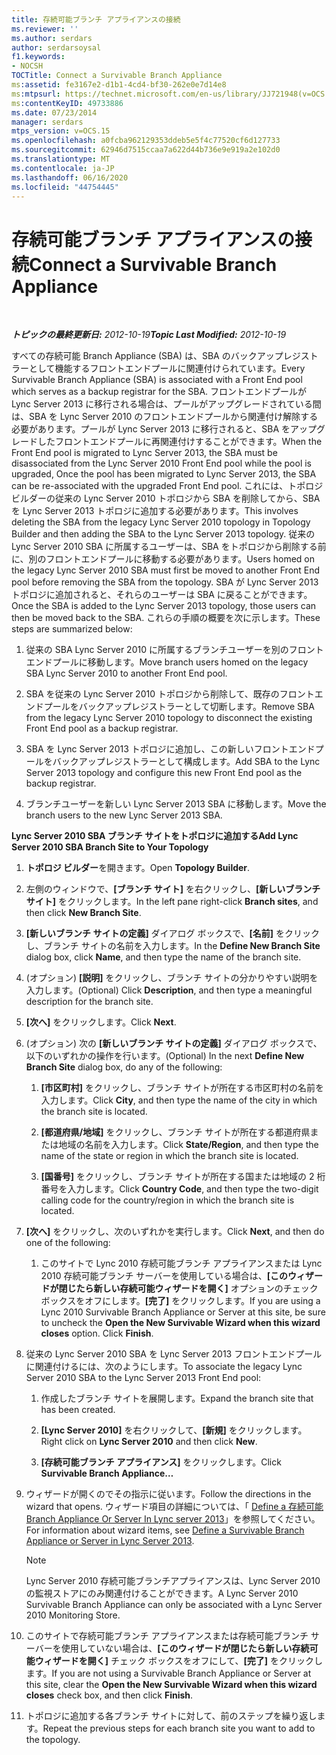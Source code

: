 ```yaml
---
title: 存続可能ブランチ アプライアンスの接続
ms.reviewer: ''
ms.author: serdars
author: serdarsoysal
f1.keywords:
- NOCSH
TOCTitle: Connect a Survivable Branch Appliance
ms:assetid: fe3167e2-d1b1-4cd4-bf30-262e0e7d14e8
ms:mtpsurl: https://technet.microsoft.com/en-us/library/JJ721948(v=OCS.15)
ms:contentKeyID: 49733886
ms.date: 07/23/2014
manager: serdars
mtps_version: v=OCS.15
ms.openlocfilehash: a0fcba962129353ddeb5e5f4c77520cf6d127733
ms.sourcegitcommit: 62946d7515ccaa7a622d44b736e9e919a2e102d0
ms.translationtype: MT
ms.contentlocale: ja-JP
ms.lasthandoff: 06/16/2020
ms.locfileid: "44754445"
---
```

<div data-xmlns="http://www.w3.org/1999/xhtml">

<div class="topic" data-xmlns="http://www.w3.org/1999/xhtml" data-msxsl="urn:schemas-microsoft-com:xslt" data-cs="https://msdn.microsoft.com/">

<div data-asp="https://msdn2.microsoft.com/asp">

# <a name="connect-a-survivable-branch-appliance"></a><span data-ttu-id="e07fe-102">存続可能ブランチ アプライアンスの接続</span><span class="sxs-lookup"><span data-stu-id="e07fe-102">Connect a Survivable Branch Appliance</span></span>

</div>

<div id="mainSection">

<div id="mainBody">

<span> </span>

<span data-ttu-id="e07fe-103">_**トピックの最終更新日:** 2012-10-19_</span><span class="sxs-lookup"><span data-stu-id="e07fe-103">_**Topic Last Modified:** 2012-10-19_</span></span>

<span data-ttu-id="e07fe-104">すべての存続可能 Branch Appliance (SBA) は、SBA のバックアップレジストラーとして機能するフロントエンドプールに関連付けられています。</span><span class="sxs-lookup"><span data-stu-id="e07fe-104">Every Survivable Branch Appliance (SBA) is associated with a Front End pool which serves as a backup registrar for the SBA.</span></span> <span data-ttu-id="e07fe-105">フロントエンドプールが Lync Server 2013 に移行される場合は、プールがアップグレードされている間は、SBA を Lync Server 2010 のフロントエンドプールから関連付け解除する必要があります。プールが Lync Server 2013 に移行されると、SBA をアップグレードしたフロントエンドプールに再関連付けすることができます。</span><span class="sxs-lookup"><span data-stu-id="e07fe-105">When the Front End pool is migrated to Lync Server 2013, the SBA must be disassociated from the Lync Server 2010 Front End pool while the pool is upgraded, Once the pool has been migrated to Lync Server 2013, the SBA can be re-associated with the upgraded Front End pool.</span></span> <span data-ttu-id="e07fe-106">これには、トポロジビルダーの従来の Lync Server 2010 トポロジから SBA を削除してから、SBA を Lync Server 2013 トポロジに追加する必要があります。</span><span class="sxs-lookup"><span data-stu-id="e07fe-106">This involves deleting the SBA from the legacy Lync Server 2010 topology in Topology Builder and then adding the SBA to the Lync Server 2013 topology.</span></span> <span data-ttu-id="e07fe-107">従来の Lync Server 2010 SBA に所属するユーザーは、SBA をトポロジから削除する前に、別のフロントエンドプールに移動する必要があります。</span><span class="sxs-lookup"><span data-stu-id="e07fe-107">Users homed on the legacy Lync Server 2010 SBA must first be moved to another Front End pool before removing the SBA from the topology.</span></span> <span data-ttu-id="e07fe-108">SBA が Lync Server 2013 トポロジに追加されると、それらのユーザーは SBA に戻ることができます。</span><span class="sxs-lookup"><span data-stu-id="e07fe-108">Once the SBA is added to the Lync Server 2013 topology, those users can then be moved back to the SBA.</span></span> <span data-ttu-id="e07fe-109">これらの手順の概要を次に示します。</span><span class="sxs-lookup"><span data-stu-id="e07fe-109">These steps are summarized below:</span></span>

1.  <span data-ttu-id="e07fe-110">従来の SBA Lync Server 2010 に所属するブランチユーザーを別のフロントエンドプールに移動します。</span><span class="sxs-lookup"><span data-stu-id="e07fe-110">Move branch users homed on the legacy SBA Lync Server 2010 to another Front End pool.</span></span>

2.  <span data-ttu-id="e07fe-111">SBA を従来の Lync Server 2010 トポロジから削除して、既存のフロントエンドプールをバックアップレジストラーとして切断します。</span><span class="sxs-lookup"><span data-stu-id="e07fe-111">Remove SBA from the legacy Lync Server 2010 topology to disconnect the existing Front End pool as a backup registrar.</span></span>

3.  <span data-ttu-id="e07fe-112">SBA を Lync Server 2013 トポロジに追加し、この新しいフロントエンドプールをバックアップレジストラーとして構成します。</span><span class="sxs-lookup"><span data-stu-id="e07fe-112">Add SBA to the Lync Server 2013 topology and configure this new Front End pool as the backup registrar.</span></span>

4.  <span data-ttu-id="e07fe-113">ブランチユーザーを新しい Lync Server 2013 SBA に移動します。</span><span class="sxs-lookup"><span data-stu-id="e07fe-113">Move the branch users to the new Lync Server 2013 SBA.</span></span>

<span data-ttu-id="e07fe-114">**Lync Server 2010 SBA ブランチ サイトをトポロジに追加する**</span><span class="sxs-lookup"><span data-stu-id="e07fe-114">**Add Lync Server 2010 SBA Branch Site to Your Topology**</span></span>

1.  <span data-ttu-id="e07fe-115">**トポロジ ビルダー**を開きます。</span><span class="sxs-lookup"><span data-stu-id="e07fe-115">Open **Topology Builder**.</span></span>

2.  <span data-ttu-id="e07fe-116">左側のウィンドウで、**[ブランチ サイト]** を右クリックし、**[新しいブランチ サイト]** をクリックします。</span><span class="sxs-lookup"><span data-stu-id="e07fe-116">In the left pane right-click **Branch sites**, and then click **New Branch Site**.</span></span>

3.  <span data-ttu-id="e07fe-117">**[新しいブランチ サイトの定義]** ダイアログ ボックスで、**[名前]** をクリックし、ブランチ サイトの名前を入力します。</span><span class="sxs-lookup"><span data-stu-id="e07fe-117">In the **Define New Branch Site** dialog box, click **Name**, and then type the name of the branch site.</span></span>

4.  <span data-ttu-id="e07fe-118">(オプション) **[説明]** をクリックし、ブランチ サイトの分かりやすい説明を入力します。</span><span class="sxs-lookup"><span data-stu-id="e07fe-118">(Optional) Click **Description**, and then type a meaningful description for the branch site.</span></span>

5.  <span data-ttu-id="e07fe-119">**[次へ]** をクリックします。</span><span class="sxs-lookup"><span data-stu-id="e07fe-119">Click **Next**.</span></span>

6.  <span data-ttu-id="e07fe-120">(オプション) 次の **[新しいブランチ サイトの定義]** ダイアログ ボックスで、以下のいずれかの操作を行います。</span><span class="sxs-lookup"><span data-stu-id="e07fe-120">(Optional) In the next **Define New Branch Site** dialog box, do any of the following:</span></span>
    
    1.  <span data-ttu-id="e07fe-121">**[市区町村]** をクリックし、ブランチ サイトが所在する市区町村の名前を入力します。</span><span class="sxs-lookup"><span data-stu-id="e07fe-121">Click **City**, and then type the name of the city in which the branch site is located.</span></span>
    
    2.  <span data-ttu-id="e07fe-122">**[都道府県/地域]** をクリックし、ブランチ サイトが所在する都道府県または地域の名前を入力します。</span><span class="sxs-lookup"><span data-stu-id="e07fe-122">Click **State/Region**, and then type the name of the state or region in which the branch site is located.</span></span>
    
    3.  <span data-ttu-id="e07fe-123">**[国番号]** をクリックし、ブランチ サイトが所在する国または地域の 2 桁番号を入力します。</span><span class="sxs-lookup"><span data-stu-id="e07fe-123">Click **Country Code**, and then type the two-digit calling code for the country/region in which the branch site is located.</span></span>

7.  <span data-ttu-id="e07fe-124">**[次へ]** をクリックし、次のいずれかを実行します。</span><span class="sxs-lookup"><span data-stu-id="e07fe-124">Click **Next**, and then do one of the following:</span></span>
    
    1.  <span data-ttu-id="e07fe-p102">このサイトで Lync 2010 存続可能ブランチ アプライアンスまたは Lync 2010 存続可能ブランチ サーバーを使用している場合は、**[このウィザードが閉じたら新しい存続可能ウィザードを開く]** オプションのチェック ボックスをオフにします。**[完了]** をクリックします。</span><span class="sxs-lookup"><span data-stu-id="e07fe-p102">If you are using a Lync 2010 Survivable Branch Appliance or Server at this site, be sure to uncheck the **Open the New Survivable Wizard when this wizard closes** option. Click **Finish**.</span></span>

8.  <span data-ttu-id="e07fe-127">従来の Lync Server 2010 SBA を Lync Server 2013 フロントエンドプールに関連付けるには、次のようにします。</span><span class="sxs-lookup"><span data-stu-id="e07fe-127">To associate the legacy Lync Server 2010 SBA to the Lync Server 2013 Front End pool:</span></span>
    
    1.  <span data-ttu-id="e07fe-128">作成したブランチ サイトを展開します。</span><span class="sxs-lookup"><span data-stu-id="e07fe-128">Expand the branch site that has been created.</span></span>
    
    2.  <span data-ttu-id="e07fe-129">**[Lync Server 2010]** を右クリックして、**[新規]** をクリックします。</span><span class="sxs-lookup"><span data-stu-id="e07fe-129">Right click on **Lync Server 2010** and then click **New**.</span></span>
    
    3.  <span data-ttu-id="e07fe-130">**[存続可能ブランチ アプライアンス]** をクリックします。</span><span class="sxs-lookup"><span data-stu-id="e07fe-130">Click **Survivable Branch Appliance…**</span></span>

9.  <span data-ttu-id="e07fe-131">ウィザードが開くのでその指示に従います。</span><span class="sxs-lookup"><span data-stu-id="e07fe-131">Follow the directions in the wizard that opens.</span></span> <span data-ttu-id="e07fe-132">ウィザード項目の詳細については、「 [Define a 存続可能 Branch Appliance Or Server In Lync server 2013](lync-server-2013-define-a-survivable-branch-appliance-or-server.md)」を参照してください。</span><span class="sxs-lookup"><span data-stu-id="e07fe-132">For information about wizard items, see [Define a Survivable Branch Appliance or Server in Lync Server 2013](lync-server-2013-define-a-survivable-branch-appliance-or-server.md).</span></span>
    
    <div>
    

    > [!NOTE]  
    > <span data-ttu-id="e07fe-133">Lync Server 2010 存続可能ブランチアプライアンスは、Lync Server 2010 の監視ストアにのみ関連付けることができます。</span><span class="sxs-lookup"><span data-stu-id="e07fe-133">A Lync Server 2010 Survivable Branch Appliance can only be associated with a Lync Server 2010 Monitoring Store.</span></span>

    
    </div>

10. <span data-ttu-id="e07fe-134">このサイトで存続可能ブランチ アプライアンスまたは存続可能ブランチ サーバーを使用していない場合は、**[このウィザードが閉じたら新しい存続可能ウィザードを開く]** チェック ボックスをオフにして、**[完了]** をクリックします。</span><span class="sxs-lookup"><span data-stu-id="e07fe-134">If you are not using a Survivable Branch Appliance or Server at this site, clear the **Open the New Survivable Wizard when this wizard closes** check box, and then click **Finish**.</span></span>

11. <span data-ttu-id="e07fe-135">トポロジに追加する各ブランチ サイトに対して、前のステップを繰り返します。</span><span class="sxs-lookup"><span data-stu-id="e07fe-135">Repeat the previous steps for each branch site you want to add to the topology.</span></span>

</div>

<span> </span>

</div>

</div>

</div>

